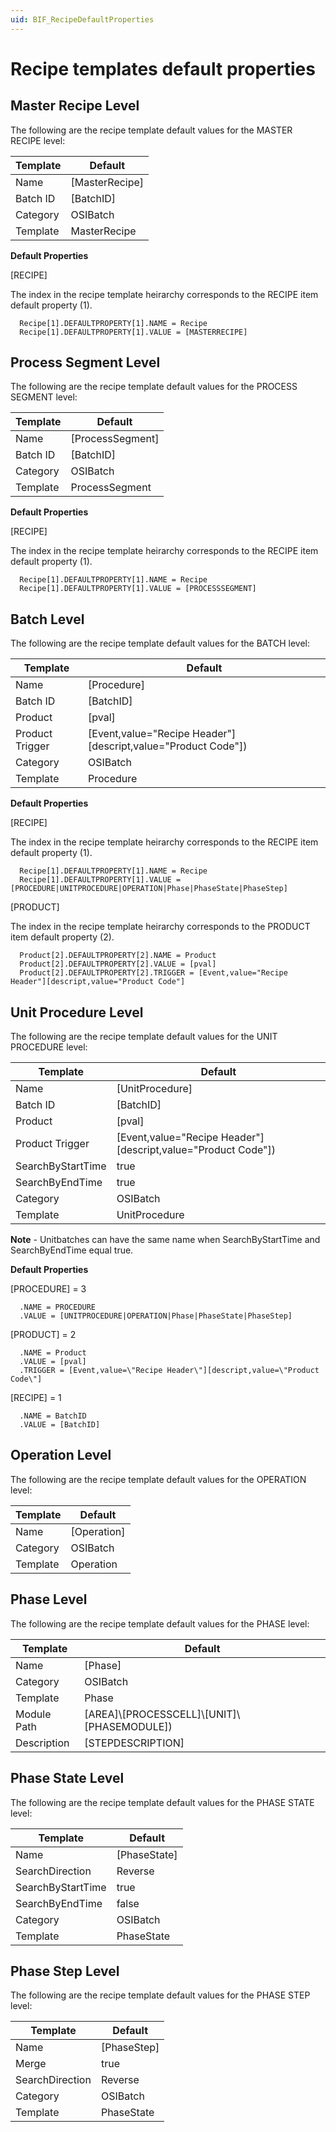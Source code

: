 ```yaml
---
uid: BIF_RecipeDefaultProperties
---
```


# Recipe templates default properties

<!-- Topic requires customization for specific interface (Emerson Syncade) -->

## Master Recipe Level
The following are the recipe template default values for the MASTER RECIPE level:

| Template | Default
| ----- | ----- |
| Name | [MasterRecipe] 
| Batch ID | [BatchID]
| Category | OSIBatch |
| Template | MasterRecipe |

**Default Properties**

[RECIPE]

The index in the recipe template heirarchy corresponds to the RECIPE item default property (1).

      Recipe[1].DEFAULTPROPERTY[1].NAME = Recipe
      Recipe[1].DEFAULTPROPERTY[1].VALUE = [MASTERRECIPE]

## Process Segment Level
The following are the recipe template default values for the PROCESS SEGMENT level:

| Template | Default
| ----- | ----- |
| Name | [ProcessSegment] 
| Batch ID | [BatchID]
| Category | OSIBatch |
| Template | ProcessSegment |

**Default Properties**

[RECIPE]

The index in the recipe template heirarchy corresponds to the RECIPE item default property (1).

      Recipe[1].DEFAULTPROPERTY[1].NAME = Recipe
      Recipe[1].DEFAULTPROPERTY[1].VALUE = [PROCESSSEGMENT]

## Batch Level
The following are the recipe template default values for the BATCH level:

| Template | Default
| ----- | ----- |
| Name | [Procedure] 
| Batch ID | [BatchID]
| Product | [pval] |
| Product Trigger | [Event,value=\"Recipe Header\"][descript,value=\"Product Code\"]) |
| Category | OSIBatch |
| Template | Procedure |

**Default Properties**

[RECIPE]

The index in the recipe template heirarchy corresponds to the RECIPE item default property (1).

      Recipe[1].DEFAULTPROPERTY[1].NAME = Recipe
      Recipe[1].DEFAULTPROPERTY[1].VALUE = [PROCEDURE|UNITPROCEDURE|OPERATION|Phase|PhaseState|PhaseStep]

[PRODUCT]

The index in the recipe template heirarchy corresponds to the PRODUCT item default property (2).

      Product[2].DEFAULTPROPERTY[2].NAME = Product
      Product[2].DEFAULTPROPERTY[2].VALUE = [pval]
      Product[2].DEFAULTPROPERTY[2].TRIGGER = [Event,value="Recipe Header"][descript,value="Product Code"]

## Unit Procedure Level
The following are the recipe template default values for the UNIT PROCEDURE level:

| Template | Default
| ----- | ----- |
| Name | [UnitProcedure] 
| Batch ID | [BatchID]
| Product | [pval] |
| Product Trigger | [Event,value=\"Recipe Header\"][descript,value=\"Product Code\"]) |
| SearchByStartTime | true |
| SearchByEndTime | true |
| Category | OSIBatch |
| Template | UnitProcedure |

**Note** - Unitbatches can have the same name when SearchByStartTime and SearchByEndTime equal true.

**Default Properties**

[PROCEDURE] = 3

      .NAME = PROCEDURE
      .VALUE = [UNITPROCEDURE|OPERATION|Phase|PhaseState|PhaseStep]

[PRODUCT] = 2

      .NAME = Product
      .VALUE = [pval]
      .TRIGGER = [Event,value=\"Recipe Header\"][descript,value=\"Product Code\"]

[RECIPE] = 1

      .NAME = BatchID
      .VALUE = [BatchID]

## Operation Level
The following are the recipe template default values for the OPERATION level:

| Template | Default
| ----- | ----- |
| Name | [Operation] 
| Category | OSIBatch |
| Template | Operation |

## Phase Level
The following are the recipe template default values for the PHASE level:

| Template | Default
| ----- | ----- |
| Name | [Phase] 
| Category | OSIBatch |
| Template | Phase |
| Module Path | [AREA]\\[PROCESSCELL]\\[UNIT]\\[PHASEMODULE])
| Description | [STEPDESCRIPTION] |

## Phase State Level
The following are the recipe template default values for the PHASE STATE level:

| Template | Default
| ----- | ----- |
| Name | [PhaseState] 
| SearchDirection | Reverse |
| SearchByStartTime | true | 
| SearchByEndTime | false |
| Category | OSIBatch |
| Template | PhaseState |

## Phase Step Level
The following are the recipe template default values for the PHASE STEP level:

| Template | Default
| ----- | ----- |
| Name | [PhaseStep] |
| Merge | true |
| SearchDirection | Reverse |
| Category | OSIBatch |
| Template | PhaseState |
